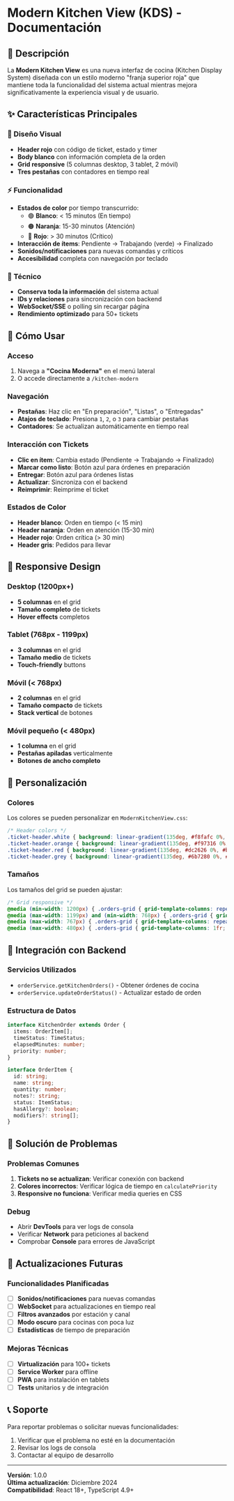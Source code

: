 # Modern Kitchen View (KDS) - Documentación

## 🎯 Descripción

La **Modern Kitchen View** es una nueva interfaz de cocina (Kitchen Display System) diseñada con un estilo moderno "franja superior roja" que mantiene toda la funcionalidad del sistema actual mientras mejora significativamente la experiencia visual y de usuario.

## ✨ Características Principales

### 🎨 Diseño Visual
- **Header rojo** con código de ticket, estado y timer
- **Body blanco** con información completa de la orden
- **Grid responsive** (5 columnas desktop, 3 tablet, 2 móvil)
- **Tres pestañas** con contadores en tiempo real

### ⚡ Funcionalidad
- **Estados de color** por tiempo transcurrido:
  - 🟢 **Blanco**: < 15 minutos (En tiempo)
  - 🟠 **Naranja**: 15-30 minutos (Atención)
  - 🔴 **Rojo**: > 30 minutos (Crítico)
- **Interacción de ítems**: Pendiente → Trabajando (verde) → Finalizado
- **Sonidos/notificaciones** para nuevas comandas y críticos
- **Accesibilidad** completa con navegación por teclado

### 🔧 Técnico
- **Conserva toda la información** del sistema actual
- **IDs y relaciones** para sincronización con backend
- **WebSocket/SSE** o polling sin recargar página
- **Rendimiento optimizado** para 50+ tickets

## 🚀 Cómo Usar

### Acceso
1. Navega a **"Cocina Moderna"** en el menú lateral
2. O accede directamente a `/kitchen-modern`

### Navegación
- **Pestañas**: Haz clic en "En preparación", "Listas", o "Entregadas"
- **Atajos de teclado**: Presiona `1`, `2`, o `3` para cambiar pestañas
- **Contadores**: Se actualizan automáticamente en tiempo real

### Interacción con Tickets
- **Clic en ítem**: Cambia estado (Pendiente → Trabajando → Finalizado)
- **Marcar como listo**: Botón azul para órdenes en preparación
- **Entregar**: Botón azul para órdenes listas
- **Actualizar**: Sincroniza con el backend
- **Reimprimir**: Reimprime el ticket

### Estados de Color
- **Header blanco**: Orden en tiempo (< 15 min)
- **Header naranja**: Orden en atención (15-30 min)
- **Header rojo**: Orden crítica (> 30 min)
- **Header gris**: Pedidos para llevar

## 📱 Responsive Design

### Desktop (1200px+)
- **5 columnas** en el grid
- **Tamaño completo** de tickets
- **Hover effects** completos

### Tablet (768px - 1199px)
- **3 columnas** en el grid
- **Tamaño medio** de tickets
- **Touch-friendly** buttons

### Móvil (< 768px)
- **2 columnas** en el grid
- **Tamaño compacto** de tickets
- **Stack vertical** de botones

### Móvil pequeño (< 480px)
- **1 columna** en el grid
- **Pestañas apiladas** verticalmente
- **Botones de ancho completo**

## 🎨 Personalización

### Colores
Los colores se pueden personalizar en `ModernKitchenView.css`:

```css
/* Header colors */
.ticket-header.white { background: linear-gradient(135deg, #f8fafc 0%, #e2e8f0 100%); }
.ticket-header.orange { background: linear-gradient(135deg, #f97316 0%, #ea580c 100%); }
.ticket-header.red { background: linear-gradient(135deg, #dc2626 0%, #b91c1c 100%); }
.ticket-header.grey { background: linear-gradient(135deg, #6b7280 0%, #4b5563 100%); }
```

### Tamaños
Los tamaños del grid se pueden ajustar:

```css
/* Grid responsive */
@media (min-width: 1200px) { .orders-grid { grid-template-columns: repeat(5, 1fr); } }
@media (max-width: 1199px) and (min-width: 768px) { .orders-grid { grid-template-columns: repeat(3, 1fr); } }
@media (max-width: 767px) { .orders-grid { grid-template-columns: repeat(2, 1fr); } }
@media (max-width: 480px) { .orders-grid { grid-template-columns: 1fr; } }
```

## 🔧 Integración con Backend

### Servicios Utilizados
- `orderService.getKitchenOrders()` - Obtener órdenes de cocina
- `orderService.updateOrderStatus()` - Actualizar estado de orden

### Estructura de Datos
```typescript
interface KitchenOrder extends Order {
  items: OrderItem[];
  timeStatus: TimeStatus;
  elapsedMinutes: number;
  priority: number;
}

interface OrderItem {
  id: string;
  name: string;
  quantity: number;
  notes?: string;
  status: ItemStatus;
  hasAllergy?: boolean;
  modifiers?: string[];
}
```

## 🚨 Solución de Problemas

### Problemas Comunes
1. **Tickets no se actualizan**: Verificar conexión con backend
2. **Colores incorrectos**: Verificar lógica de tiempo en `calculatePriority`
3. **Responsive no funciona**: Verificar media queries en CSS

### Debug
- Abrir **DevTools** para ver logs de consola
- Verificar **Network** para peticiones al backend
- Comprobar **Console** para errores de JavaScript

## 🔄 Actualizaciones Futuras

### Funcionalidades Planificadas
- [ ] **Sonidos/notificaciones** para nuevas comandas
- [ ] **WebSocket** para actualizaciones en tiempo real
- [ ] **Filtros avanzados** por estación y canal
- [ ] **Modo oscuro** para cocinas con poca luz
- [ ] **Estadísticas** de tiempo de preparación

### Mejoras Técnicas
- [ ] **Virtualización** para 100+ tickets
- [ ] **Service Worker** para offline
- [ ] **PWA** para instalación en tablets
- [ ] **Tests** unitarios y de integración

## 📞 Soporte

Para reportar problemas o solicitar nuevas funcionalidades:
1. Verificar que el problema no esté en la documentación
2. Revisar los logs de consola
3. Contactar al equipo de desarrollo

---

**Versión**: 1.0.0  
**Última actualización**: Diciembre 2024  
**Compatibilidad**: React 18+, TypeScript 4.9+

